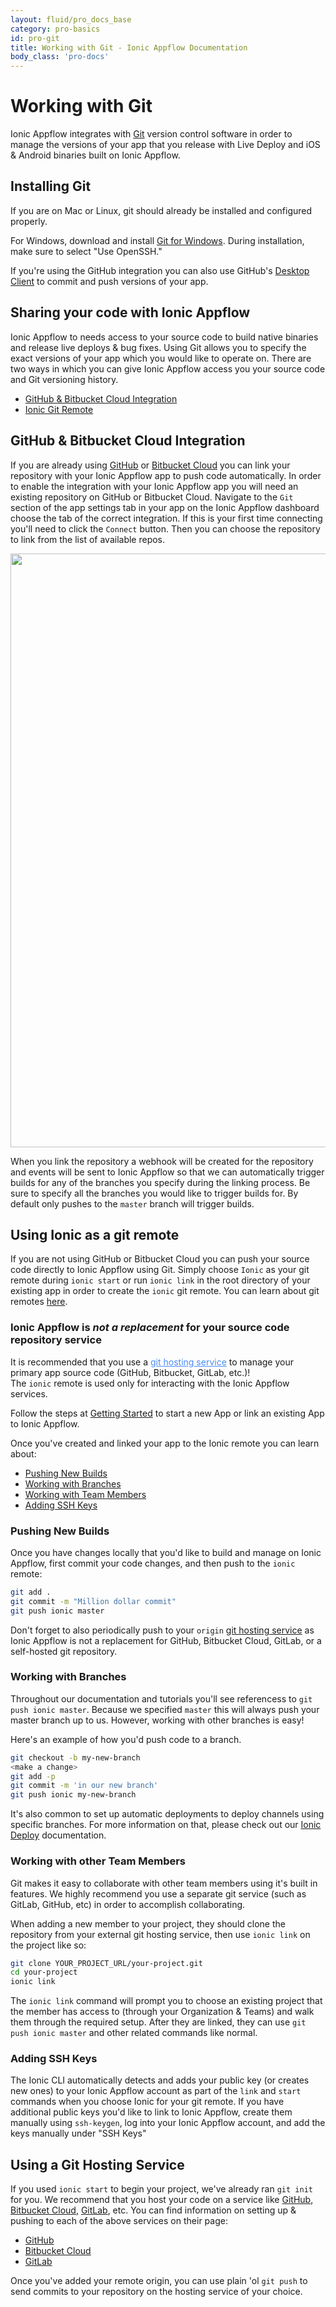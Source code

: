 ```yaml
---
layout: fluid/pro_docs_base
category: pro-basics
id: pro-git
title: Working with Git - Ionic Appflow Documentation
body_class: 'pro-docs'
---
```


# Working with Git

Ionic Appflow integrates with [Git](https://git-scm.com/book/en/v2/Getting-Started-About-Version-Control)
version control software in order to manage the versions of your app that you release with Live Deploy
and iOS & Android binaries built on Ionic Appflow.

## Installing Git
If you are on Mac or Linux, git should already be installed and configured properly.

For Windows, download and install [Git for Windows](https://git-scm.com/download/win).
During installation, make sure to select "Use OpenSSH."

If you're using the GitHub integration you can also use GitHub's [Desktop Client](https://desktop.github.com/)
to commit and push versions of your app.

## Sharing your code with Ionic Appflow

Ionic Appflow to needs access to your source code to build native binaries and release live deploys & bug fixes.
Using Git allows you to specify the exact versions of your app which you would like to operate on.
There are two ways in which you can give Ionic Appflow access you your source code and Git versioning history.

* [GitHub & Bitbucket Cloud Integration](#github--bitbucket-cloud-integration)
* [Ionic Git Remote](#ionic-git)


## GitHub & Bitbucket Cloud Integration

If you are already using [GitHub](https://github.com/) or [Bitbucket Cloud](https://bitbucket.org/)
you can link your repository with your Ionic Appflow app to push code automatically.
In order to enable the integration with your Ionic Appflow app you will need an existing repository on
GitHub or Bitbucket Cloud. Navigate to the `Git` section of the app settings tab in your app on the
Ionic Appflow dashboard choose the tab of the correct integration. If this is your first time connecting
you'll need to click the `Connect` button. Then you can choose the repository to link from the list of available repos.

<div style="text-align: center">
  <img style="width: 950px" src="/img/pro/github-connect-app.png?1">
</div>

When you link the repository a webhook will be created for the repository
and events will be sent to Ionic Appflow so that we can automatically trigger builds
for any of the branches you specify during the linking process.
Be sure to specify all the branches you would like to trigger builds for.
By default only pushes to the `master` branch will trigger builds.

## Using Ionic as a git remote

If you are not using GitHub or Bitbucket Cloud you can push your source code directly to Ionic Appflow using Git.
Simply choose `Ionic` as your git remote during `ionic start` or run `ionic link` in the root directory of your existing app
in order to create the `ionic` git remote.
You can learn about git remotes [here](https://git-scm.com/book/en/v2/Git-Basics-Working-with-Remotes).

<div class="alert alert-warning" role="alert">
  <h3>Ionic Appflow is <i>not a replacement</i> for your source code repository service</h3>
  It is recommended that you use a <a href="/docs/appflow/basics/git#using-a-git-hosting-service" style="color: #4a8bfc;">git hosting service</a>
  to manage your primary app source code (GitHub, Bitbucket,  GitLab, etc.)!
  <br />The <code>ionic</code> remote is used only for interacting with the Ionic Appflow services.
</div>

Follow the steps at [Getting Started](/docs/appflow/getting-started.html) to start a new App or
link an existing App to Ionic Appflow.

Once you've created and linked your app to the Ionic remote you can learn about:

* [Pushing New Builds](#pushing-new-builds)
* [Working with Branches](#working-with-branches)
* [Working with Team Members](#working-with-other-team-members)
* [Adding SSH Keys](#adding-ssh-keys)

### Pushing New Builds

Once you have changes locally that you'd like to build and manage on Ionic Appflow,
first commit your code changes, and then push to the `ionic` remote:

```bash
git add .
git commit -m "Million dollar commit"
git push ionic master
```

Don't forget to also periodically push to your `origin` [git hosting service](#using-a-git-hosting-service)
as Ionic Appflow is not a replacement for GitHub, Bitbucket Cloud, GitLab, or a self-hosted git repository.

### Working with Branches

Throughout our documentation and tutorials you'll see referencess to `git push ionic master`.
Because we specified `master` this will always push your master branch up to us.
However, working with other branches is easy!

Here's an example of how you'd push code to a branch.

```bash
git checkout -b my-new-branch
<make a change>
git add -p
git commit -m 'in our new branch'
git push ionic my-new-branch
```

It's also common to set up automatic deployments to deploy channels using specific branches.
For more information on that, please check out our [Ionic Deploy](/docs/appflow/deploy) documentation.

### Working with other Team Members

Git makes it easy to collaborate with other team members using it's built in features. We highly recommend you use a separate git service (such as GitLab, GitHub, etc) in order to accomplish collaborating.

When adding a new member to your project, they should clone the repository from your external git hosting service, then use `ionic link` on the project like so:

```bash
git clone YOUR_PROJECT_URL/your-project.git
cd your-project
ionic link
```

The `ionic link` command will prompt you to choose an existing project that the member
has access to (through your Organization & Teams) and walk them through the required setup.
After they are linked, they can use `git push ionic master` and other related commands like normal.

### Adding SSH Keys

The Ionic CLI automatically detects and adds your public key (or creates new ones) to your
Ionic Appflow account as part of the `link` and `start` commands when you choose Ionic for your git remote.
If you have additional public keys you'd like to link to Ionic Appflow, create them manually using `ssh-keygen`,
log into your Ionic Appflow account, and add the keys manually under "SSH Keys"

## Using a Git Hosting Service

If you used `ionic start` to begin your project, we've already ran `git init` for you.
We recommend that you host your code on a service like [GitHub](https://github.com/),
[Bitbucket Cloud](https://bitbucket.org/), [GitLab](https://gitlab.com), etc.
You can find information on setting up & pushing to each of the above services on their page:

* [GitHub](https://help.github.com/articles/adding-an-existing-project-to-github-using-the-command-line/)
* [Bitbucket Cloud](https://confluence.atlassian.com/bitbucket/repository-setup-877174034.html)
* [GitLab](https://docs.gitlab.com/ce/gitlab-basics/create-project.html)

Once you've added your remote origin, you can use plain 'ol `git push` to send commits to your
repository on the hosting service of your choice.
